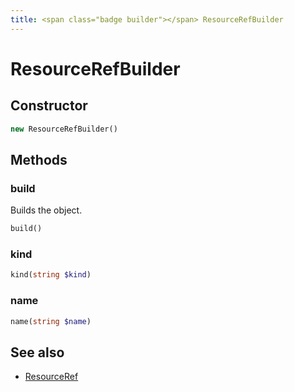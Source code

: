 ```yaml
---
title: <span class="badge builder"></span> ResourceRefBuilder
---
```

# <span class="badge builder"></span> ResourceRefBuilder

## Constructor

```php
new ResourceRefBuilder()
```
## Methods

### <span class="badge object-method"></span> build

Builds the object.

```php
build()
```

### <span class="badge object-method"></span> kind

```php
kind(string $kind)
```

### <span class="badge object-method"></span> name

```php
name(string $name)
```

## See also

 * <span class="badge object-type-class"></span> [ResourceRef](./object-ResourceRef.md)
